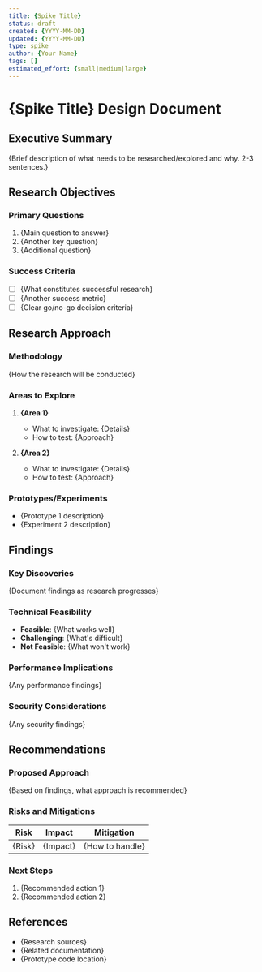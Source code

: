 ```yaml
---
title: {Spike Title}
status: draft
created: {YYYY-MM-DD}
updated: {YYYY-MM-DD}
type: spike
author: {Your Name}
tags: []
estimated_effort: {small|medium|large}
---
```


# {Spike Title} Design Document

## Executive Summary

{Brief description of what needs to be researched/explored and why. 2-3 sentences.}

## Research Objectives

### Primary Questions
1. {Main question to answer}
2. {Another key question}
3. {Additional question}

### Success Criteria
- [ ] {What constitutes successful research}
- [ ] {Another success metric}
- [ ] {Clear go/no-go decision criteria}

## Research Approach

### Methodology
{How the research will be conducted}

### Areas to Explore
1. **{Area 1}**
   - What to investigate: {Details}
   - How to test: {Approach}

2. **{Area 2}**
   - What to investigate: {Details}
   - How to test: {Approach}

### Prototypes/Experiments
- {Prototype 1 description}
- {Experiment 2 description}

## Findings

### Key Discoveries
{Document findings as research progresses}

### Technical Feasibility
- **Feasible**: {What works well}
- **Challenging**: {What's difficult}
- **Not Feasible**: {What won't work}

### Performance Implications
{Any performance findings}

### Security Considerations
{Any security findings}

## Recommendations

### Proposed Approach
{Based on findings, what approach is recommended}

### Risks and Mitigations
| Risk | Impact | Mitigation |
|------|--------|------------|
| {Risk} | {Impact} | {How to handle} |

### Next Steps
1. {Recommended action 1}
2. {Recommended action 2}

## References
- {Research sources}
- {Related documentation}
- {Prototype code location}